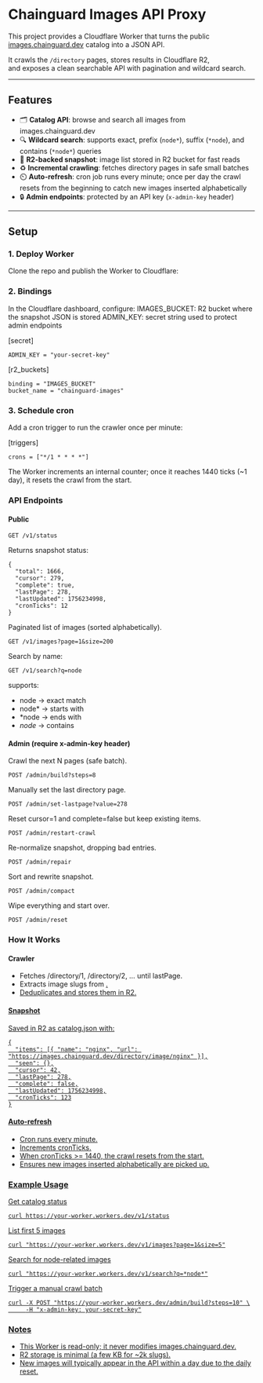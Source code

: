 # Chainguard Images API Proxy

This project provides a Cloudflare Worker that turns the public  
[images.chainguard.dev](https://images.chainguard.dev) catalog into a JSON API.  

It crawls the `/directory` pages, stores results in Cloudflare R2,  
and exposes a clean searchable API with pagination and wildcard search.

---

## Features

- 🗂️ **Catalog API**: browse and search all images from images.chainguard.dev  
- 🔍 **Wildcard search**: supports exact, prefix (`node*`), suffix (`*node`), and contains (`*node*`) queries  
- 💾 **R2-backed snapshot**: image list stored in R2 bucket for fast reads  
- ♻️ **Incremental crawling**: fetches directory pages in safe small batches  
- ⏲️ **Auto-refresh**: cron job runs every minute; once per day the crawl resets from the beginning to catch new images inserted alphabetically  
- 🔒 **Admin endpoints**: protected by an API key (`x-admin-key` header)

---

## Setup

### 1. Deploy Worker
Clone the repo and publish the Worker to Cloudflare:

### 2. Bindings
In the Cloudflare dashboard, configure:
IMAGES_BUCKET: R2 bucket where the snapshot JSON is stored
ADMIN_KEY: secret string used to protect admin endpoints

[secret]

```
ADMIN_KEY = "your-secret-key"
```

[r2_buckets]

```
binding = "IMAGES_BUCKET"
bucket_name = "chainguard-images"
```

### 3. Schedule cron
Add a cron trigger to run the crawler once per minute:

[triggers]

```
crons = ["*/1 * * * *"]
```

The Worker increments an internal counter; once it reaches 1440 ticks (~1 day),
it resets the crawl from the start.

### API Endpoints

#### Public
```
GET /v1/status
```

Returns snapshot status:
```
{
  "total": 1666,
  "cursor": 279,
  "complete": true,
  "lastPage": 278,
  "lastUpdated": 1756234998,
  "cronTicks": 12
}
```

Paginated list of images (sorted alphabetically).
```
GET /v1/images?page=1&size=200
```

Search by name:
```
GET /v1/search?q=node
```

supports:
- node → exact match
- node* → starts with
- *node → ends with
- *node* → contains

#### Admin (require x-admin-key header)
Crawl the next N pages (safe batch).
```
POST /admin/build?steps=8
```

Manually set the last directory page.
```
POST /admin/set-lastpage?value=278
```

Reset cursor=1 and complete=false but keep existing items.
```
POST /admin/restart-crawl
```

Re-normalize snapshot, dropping bad entries.
```
POST /admin/repair
```

Sort and rewrite snapshot.
```
POST /admin/compact
```

Wipe everything and start over.
```
POST /admin/reset
```

### How It Works
#### Crawler
- Fetches /directory/1, /directory/2, … until lastPage.
- Extracts image slugs from <a href="/directory/image/...">.
- Deduplicates and stores them in R2.

#### Snapshot
Saved in R2 as catalog.json with:
```
{
  "items": [{ "name": "nginx", "url": "https://images.chainguard.dev/directory/image/nginx" }],
  "seen": {},
  "cursor": 42,
  "lastPage": 278,
  "complete": false,
  "lastUpdated": 1756234998,
  "cronTicks": 123
}
```

#### Auto-refresh
- Cron runs every minute.
- Increments cronTicks.
- When cronTicks >= 1440, the crawl resets from the start.
- Ensures new images inserted alphabetically are picked up.

### Example Usage
Get catalog status
```
curl https://your-worker.workers.dev/v1/status
```

List first 5 images
```
curl "https://your-worker.workers.dev/v1/images?page=1&size=5"
```

Search for node-related images
```
curl "https://your-worker.workers.dev/v1/search?q=*node*"
```

Trigger a manual crawl batch
```
curl -X POST "https://your-worker.workers.dev/admin/build?steps=10" \
     -H "x-admin-key: your-secret-key"
```

### Notes
- This Worker is read-only; it never modifies images.chainguard.dev.
- R2 storage is minimal (a few KB for ~2k slugs).
- New images will typically appear in the API within a day due to the daily reset.

